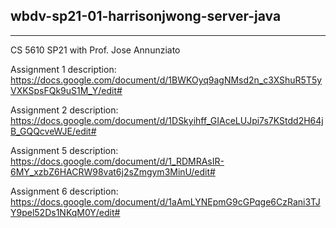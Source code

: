 ## wbdv-sp21-01-harrisonjwong-server-java

---


CS 5610 SP21 with Prof. Jose Annunziato

Assignment 1 description: https://docs.google.com/document/d/1BWKOyq9agNMsd2n_c3XShuR5T5yVXKSpsFQk9uS1M_Y/edit#

Assignment 2 description: https://docs.google.com/document/d/1DSkyihff_GIAceLUJpi7s7KStdd2H64jB_GQQcveWJE/edit#

Assignment 5 description: https://docs.google.com/document/d/1_RDMRAsIR-6MY_xzbZ6HACRW98vat6j2sZmgym3MinU/edit#

Assignment 6 description: https://docs.google.com/document/d/1aAmLYNEpmG9cGPqge6CzRani3TJY9pel52Ds1NKqM0Y/edit#